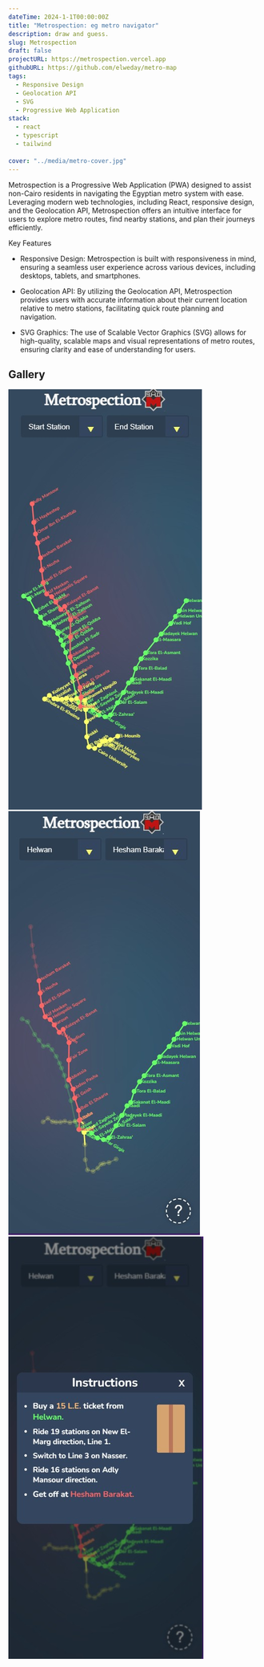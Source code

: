 ```yaml
---
dateTime: 2024-1-1T00:00:00Z
title: "Metrospection: eg metro navigator" 
description: draw and guess.
slug: Metrospection
draft: false
projectURL: https://metrospection.vercel.app
githubURL: https://github.com/elweday/metro-map
tags:
  - Responsive Design
  - Geolocation API
  - SVG
  - Progressive Web Application
stack:
  - react
  - typescript
  - tailwind

cover: "../media/metro-cover.jpg"
---
```


Metrospection is a Progressive Web Application (PWA) designed to assist non-Cairo residents in navigating the Egyptian metro system with ease. Leveraging modern web technologies, including React, responsive design, and the Geolocation API, Metrospection offers an intuitive interface for users to explore metro routes, find nearby stations, and plan their journeys efficiently.

Key Features
- Responsive Design: Metrospection is built with responsiveness in mind, ensuring a seamless user experience across various devices, including desktops, tablets, and smartphones.

- Geolocation API: By utilizing the Geolocation API, Metrospection provides users with accurate information about their current location relative to metro stations, facilitating quick route planning and navigation.

- SVG Graphics: The use of Scalable Vector Graphics (SVG) allows for high-quality, scalable maps and visual representations of metro routes, ensuring clarity and ease of understanding for users.


## Gallery 
![Image1](../media/metro0.jpg)
![Image2](../media/metro1.jpg)
![Image3](../media/metro2.jpg)
